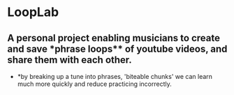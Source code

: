 # LoopLab

## A personal project enabling musicians to create and save \*phrase loops\*\* of youtube videos, and share them with each other.

- \*by breaking up a tune into phrases, 'biteable chunks' we can learn much more quickly and reduce practicing incorrectly.
